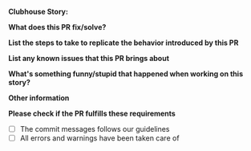 **Clubhouse Story:**



**What does this PR fix/solve?**



**List the steps to take to replicate the behavior introduced by this PR**



**List any known issues that this PR brings about**



**What's something funny/stupid that happened when working on this story?**



**Other information**



**Please check if the PR fulfills these requirements**
- [ ] The commit messages follows our guidelines
- [ ] All errors and warnings have been taken care of
